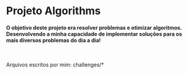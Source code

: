 # Projeto Algorithms

#### O objetivo deste projeto era resolver problemas e otimizar algoritmos. Desenvolvendo a minha capacidade de implementar soluções para os mais diversos problemas do dia a dia!

<br />

<p>Arquivos escritos por mim: challenges/*</p>
